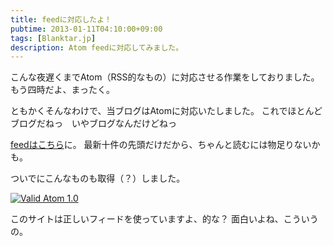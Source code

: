 ```yaml
---
title: feedに対応したよ！
pubtime: 2013-01-11T04:10:00+09:00
tags: [Blanktar.jp]
description: Atom feedに対応してみました。
---
```


こんな夜遅くまでAtom（RSS的なもの）に対応させる作業をしておりました。
もう四時だよ、まったく。

ともかくそんなわけで、当ブログはAtomに対応いたしました。
これでほとんどブログだねっ　いやブログなんだけどねっ

[feedはこちら](/blog/feed.xml)に。
最新十件の先頭だけだから、ちゃんと読むには物足りないかも。

ついでにこんなものも取得（？）しました。

[![Valid Atom 1.0](/blog/2013/01/valid-atom.png "88x31")](http://feed1.w3.org/check.cgi?url=http%3A//blanktar.dip.jp/blog/feed.xml)

このサイトは正しいフィードを使っていますよ、的な？
面白いよね、こういうの。

